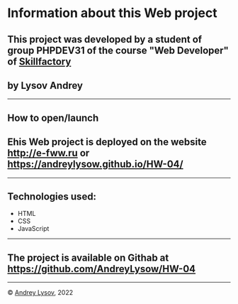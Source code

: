 # Information about this Web project
## This project  was developed by a student of group PHPDEV31 of the course "Web Developer" of [Skillfactory](www.skillfactory.ru)
## by Lysov Andrey
---
## How to open/launch
## Еhis Web project is deployed on the website http://e-fww.ru or https://andreylysow.github.io/HW-04/
---
## Technologies used:
* HTML
* CSS
* JavaScript

---
## The project is available on Githab at https://github.com/AndreyLysow/HW-04
---


© [Andrey Lysov](https://github.com/AndreyLysow), 2022